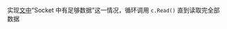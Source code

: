 实现[文中](https://time.geekbang.org/column/article/481908)“Socket 中有足够数据”这一情况，循环调用 `c.Read()` 直到读取完全部数据